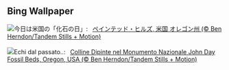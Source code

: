 ## Bing Wallpaper
![](https://www.bing.com/th?id=OHR.JohnDayFossil_JA-JP4939984855_UHD.jpg&w=1000)今日は米国の「化石の日」:&nbsp;&ensp;[ペインテッド・ヒルズ, 米国 オレゴン州 (© Ben Herndon/Tandem Stills + Motion)](https://www.bing.com/th?id=OHR.JohnDayFossil_JA-JP4939984855_UHD.jpg)
<br><br/>
![](https://www.bing.com/th?id=OHR.JohnDayFossil_IT-IT9653915961_UHD.jpg&w=1000)Echi dal passato..:&nbsp;&ensp;[Colline Dipinte nel Monumento Nazionale John Day Fossil Beds, Oregon, USA (© Ben Herndon/Tandem Stills + Motion)](https://www.bing.com/th?id=OHR.JohnDayFossil_IT-IT9653915961_UHD.jpg)
<br><br/>
